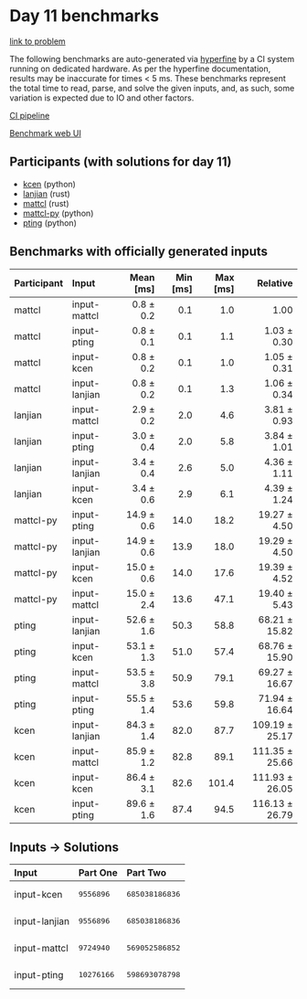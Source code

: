 # Day 11 benchmarks

[link to problem](https://adventofcode.com/2023/day/11)

The following benchmarks are auto-generated via
[hyperfine](https://github.com/sharkdp/hyperfine) by a CI system running on
dedicated hardware. As per the hyperfine documentation, results may be
inaccurate for times < 5 ms. These benchmarks represent the total time to read,
parse, and solve the given inputs, and, as such, some variation is expected due
to IO and other factors.

[CI pipeline](http://ci.papercode.net:8080/teams/main/pipelines/aoc2023)

[Benchmark web UI](https://aoc.ancalagon.black)


## Participants (with solutions for day 11)

- [kcen](https://github.com/kcen/aoc2023) (python)
- [lanjian](https://github.com/lanjian/aoc-2023) (rust)
- [mattcl](https://github.com/mattcl/aoc2023) (rust)
- [mattcl-py](https://github.com/mattcl/aoc2023-py) (python)
- [pting](https://github.com/pting/aoc2023) (python)


## Benchmarks with officially generated inputs

| Participant | Input | Mean [ms] | Min [ms] | Max [ms] | Relative |
|:---|:---|---:|---:|---:|---:|
| mattcl | input-mattcl | 0.8 ± 0.2 | 0.1 | 1.0 | 1.00 |
| mattcl | input-pting | 0.8 ± 0.1 | 0.1 | 1.1 | 1.03 ± 0.30 |
| mattcl | input-kcen | 0.8 ± 0.2 | 0.1 | 1.0 | 1.05 ± 0.31 |
| mattcl | input-lanjian | 0.8 ± 0.2 | 0.1 | 1.3 | 1.06 ± 0.34 |
| lanjian | input-mattcl | 2.9 ± 0.2 | 2.0 | 4.6 | 3.81 ± 0.93 |
| lanjian | input-pting | 3.0 ± 0.4 | 2.0 | 5.8 | 3.84 ± 1.01 |
| lanjian | input-lanjian | 3.4 ± 0.4 | 2.6 | 5.0 | 4.36 ± 1.11 |
| lanjian | input-kcen | 3.4 ± 0.6 | 2.9 | 6.1 | 4.39 ± 1.24 |
| mattcl-py | input-pting | 14.9 ± 0.6 | 14.0 | 18.2 | 19.27 ± 4.50 |
| mattcl-py | input-lanjian | 14.9 ± 0.6 | 13.9 | 18.0 | 19.29 ± 4.50 |
| mattcl-py | input-kcen | 15.0 ± 0.6 | 14.0 | 17.6 | 19.39 ± 4.52 |
| mattcl-py | input-mattcl | 15.0 ± 2.4 | 13.6 | 47.1 | 19.40 ± 5.43 |
| pting | input-lanjian | 52.6 ± 1.6 | 50.3 | 58.8 | 68.21 ± 15.82 |
| pting | input-kcen | 53.1 ± 1.3 | 51.0 | 57.4 | 68.76 ± 15.90 |
| pting | input-mattcl | 53.5 ± 3.8 | 50.9 | 79.1 | 69.27 ± 16.67 |
| pting | input-pting | 55.5 ± 1.4 | 53.6 | 59.8 | 71.94 ± 16.64 |
| kcen | input-lanjian | 84.3 ± 1.4 | 82.0 | 87.7 | 109.19 ± 25.17 |
| kcen | input-mattcl | 85.9 ± 1.2 | 82.8 | 89.1 | 111.35 ± 25.66 |
| kcen | input-kcen | 86.4 ± 3.1 | 82.6 | 101.4 | 111.93 ± 26.05 |
| kcen | input-pting | 89.6 ± 1.6 | 87.4 | 94.5 | 116.13 ± 26.79 |


## Inputs -> Solutions

| Input | Part One | Part Two |
|:---|:---|:---|
|input-kcen|<pre>9556896</pre>|<pre>685038186836</pre>|
|input-lanjian|<pre>9556896</pre>|<pre>685038186836</pre>|
|input-mattcl|<pre>9724940</pre>|<pre>569052586852</pre>|
|input-pting|<pre>10276166</pre>|<pre>598693078798</pre>|